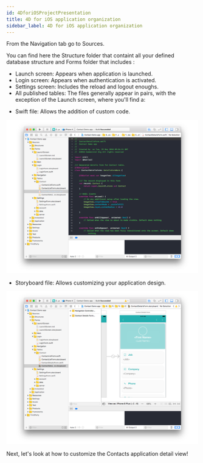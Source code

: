 ```yaml
---
id: 4DforiOSProjectPresentation
title: 4D for iOS application organization
sidebar_label: 4D for iOS application organization
---
```




From the Navigation tab go to Sources.

You can find here the Structure folder that containt all your defined database structure and Forms folder that includes :

* Launch screen: Appears when application is launched.
* Login screen: Appears when authentication is activated.
* Settings screen: Includes the reload and logout enoughs.
* All published tables: The files generally appear in pairs, with the exception of the Launch screen, where you'll find a:
- Swift file: Allows the addition of custom code.

![alt-text](assets/OpenYourProjectWithXcode/swift-file-Xcode-4D-for-iOS.png)


- Storyboard file: Allows customizing your application design.

![alt-text](assets/OpenYourProjectWithXcode/storyboard-file-Xcode-4D-for-iOS.png)

Next, let's look at how to customize the Contacts application detail view!



